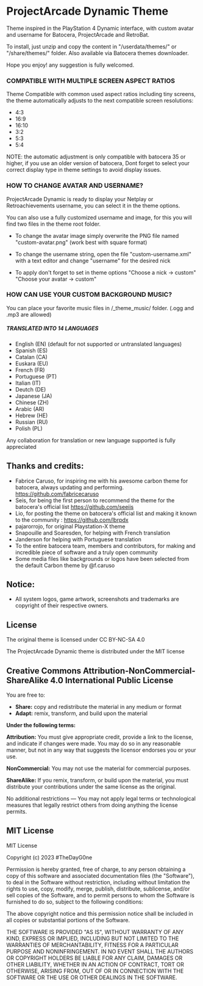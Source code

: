 # ProjectArcade Dynamic Theme
Theme inspired in the PlayStation 4 Dynamic interface, with custom avatar and username for Batocera, ProjectArcade and RetroBat.

To install, just unzip and copy the content in "/userdata/themes/" or "/share/themes/" folder. Also available via Batocera themes downloader.

Hope you enjoy! any suggestion is fully welcomed.


### COMPATIBLE WITH MULTIPLE SCREEN ASPECT RATIOS

Theme Compatible with common used aspect ratios including tiny screens, the theme automatically adjusts to the next compatible screen resolutions: 
- 4:3 
- 16:9 
- 16:10 
- 3:2
- 5:3
- 5:4 

NOTE: the automatic adjustment is only compatible with batocera 35 or higher, if you use an older version of batocera, Dont forget to select your correct display type in theme settings to avoid display issues. 


### HOW TO CHANGE AVATAR AND USERNAME?



ProjectArcade Dynamic is ready to display your Netplay or Retroachievements username, you can select it in the theme options.

You can also use a fully customized username and image, for this you will find two files in the theme root folder.

- To change the avatar image simply overwrite the PNG file named "custom-avatar.png" (work best with square format)

- To change the username string, open the file "custom-username.xml" with a text editor and change "username" for the desired nick

- To apply don't forget to set in theme options "Choose a nick -> custom" "Choose your avatar -> custom"


### HOW CAN USE YOUR CUSTOM BACKGROUND MUSIC?

You can place your favorite music files in /_theme_music/ folder. (.ogg and .mp3 are allowed)


##### TRANSLATED INTO 14 LANGUAGES

- English (EN) (default for not supported or untranslated languages)
- Spanish (ES)
- Catalan (CA)
- Euskara (EU)
- French (FR)
- Portuguese (PT)
- Italian (IT)
- Deutch (DE)
- Japanese (JA)
- Chinese (ZH)
- Arabic (AR)
- Hebrew (HE)
- Russian (RU)
- Polish (PL)

Any collaboration for translation or new language supported is fully appreciated


Thanks and credits:
-------
- Fabrice Caruso, for inspiring me with his awesome carbon theme for batocera, always updating and performing. https://github.com/fabricecaruso
- Seis, for being the first person to recommend the theme for the batocera's official list https://github.com/seeiis
- Lio, for posting the theme on batocera's official list and making it known to the community : https://github.com/lbrpdx
- pajarorrojo, for original Playstation-X theme
- Snapouille and Soaresden, for helping with French translation 
- Janderson for helping with Portuguese translation
- To the entire batocera team, members and contributors, for making and incredible piece of software and a truly open community
- Some media files like backgrounds or logos have been selected from the default Carbon theme by @f.caruso

Notice:
-------
- All system logos, game artwork, screenshots and trademarks are copyright of their respective owners. 


License
-------

The original theme is licensed under CC BY-NC-SA 4.0

The ProjectArcade Dynamic theme is distributed under the MIT license

## Creative Commons Attribution-NonCommercial-ShareAlike 4.0 International Public License

You are free to:

- **Share:** copy and redistribute the material in any medium or format
- **Adapt:** remix, transform, and build upon the material

**Under the following terms:**

**Attribution:** You must give appropriate credit, provide a link to the license, and indicate if
changes were made. You may do so in any reasonable manner, but not in any way that suggests the
licensor endorses you or your use.

**NonCommercial:** You may not use the material for commercial purposes.

**ShareAlike:** If you remix, transform, or build upon the material, you must distribute your
contributions under the same license as the original.

No additional restrictions — You may not apply legal terms or technological measures that legally
restrict others from doing anything the license permits.

## MIT License

MIT License

Copyright (c) 2023 #TheDayG0ne

Permission is hereby granted, free of charge, to any person obtaining a copy
of this software and associated documentation files (the "Software"), to deal
in the Software without restriction, including without limitation the rights
to use, copy, modify, merge, publish, distribute, sublicense, and/or sell
copies of the Software, and to permit persons to whom the Software is
furnished to do so, subject to the following conditions:

The above copyright notice and this permission notice shall be included in all
copies or substantial portions of the Software.

THE SOFTWARE IS PROVIDED "AS IS", WITHOUT WARRANTY OF ANY KIND, EXPRESS OR
IMPLIED, INCLUDING BUT NOT LIMITED TO THE WARRANTIES OF MERCHANTABILITY,
FITNESS FOR A PARTICULAR PURPOSE AND NONINFRINGEMENT. IN NO EVENT SHALL THE
AUTHORS OR COPYRIGHT HOLDERS BE LIABLE FOR ANY CLAIM, DAMAGES OR OTHER
LIABILITY, WHETHER IN AN ACTION OF CONTRACT, TORT OR OTHERWISE, ARISING FROM,
OUT OF OR IN CONNECTION WITH THE SOFTWARE OR THE USE OR OTHER DEALINGS IN THE
SOFTWARE.
